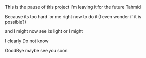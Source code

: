 This is the pause of this project 
I'm leaving it for the future Tahmid 


Because its too hard for me right now to do it (I even wonder if it is possible?)

and I might now see its light or I might 


I clearly Do not know

GoodBye maybe see you soon
